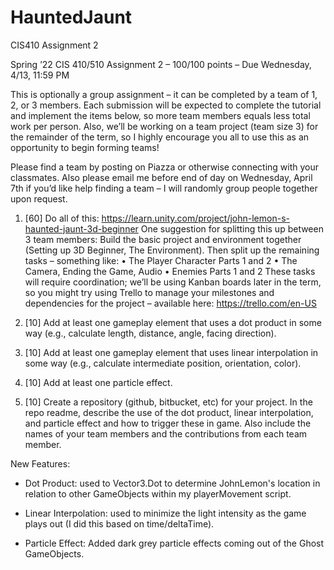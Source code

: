 # HauntedJaunt
CIS410 Assignment 2

Spring ’22 CIS 410/510 Assignment 2 – 100/100 points – Due Wednesday, 4/13, 11:59 PM

This is optionally a group assignment – it can be completed by a team of 1, 2, or 3 members.
Each submission will be expected to complete the tutorial and implement the items below, so
more team members equals less total work per person. Also, we’ll be working on a team
project (team size 3) for the remainder of the term, so I highly encourage you all to use this as
an opportunity to begin forming teams!

Please find a team by posting on Piazza or otherwise connecting with your classmates. Also
please email me before end of day on Wednesday, April 7th if you’d like help finding a team – I
will randomly group people together upon request.

1. [60] Do all of this:
https://learn.unity.com/project/john-lemon-s-haunted-jaunt-3d-beginner
One suggestion for splitting this up between 3 team members:
Build the basic project and environment together (Setting up 3D Beginner, The Environment).
Then split up the remaining tasks – something like:
• The Player Character Parts 1 and 2
• The Camera, Ending the Game, Audio
• Enemies Parts 1 and 2
These tasks will require coordination; we’ll be using Kanban boards later in the term, so you
might try using Trello to manage your milestones and dependencies for the project – available
here:
https://trello.com/en-US

2. [10] Add at least one gameplay element that uses a dot product in some way (e.g., calculate
length, distance, angle, facing direction).

3. [10] Add at least one gameplay element that uses linear interpolation in some way (e.g.,
calculate intermediate position, orientation, color).

4. [10] Add at least one particle effect.

5. [10] Create a repository (github, bitbucket, etc) for your project. In the repo readme,
describe the use of the dot product, linear interpolation, and particle effect and how to trigger
these in game. Also include the names of your team members and the contributions from each
team member.

New Features:
  - Dot Product: used to Vector3.Dot to determine JohnLemon's location in relation to other GameObjects within my playerMovement script. 

  - Linear Interpolation: used to minimize the light intensity as the game plays out (I did this based on time/deltaTime).

  - Particle Effect: Added dark grey particle effects coming out of the Ghost GameObjects.
